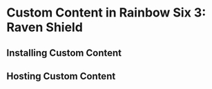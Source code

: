 # Custom Content in Rainbow Six 3: Raven Shield

## Installing Custom Content

## Hosting Custom Content
